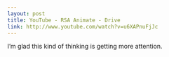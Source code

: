 ```yaml
---
layout: post
title: YouTube - RSA Animate - Drive
link: http://www.youtube.com/watch?v=u6XAPnuFjJc
---
```

I’m glad this kind of thinking is getting more attention.
